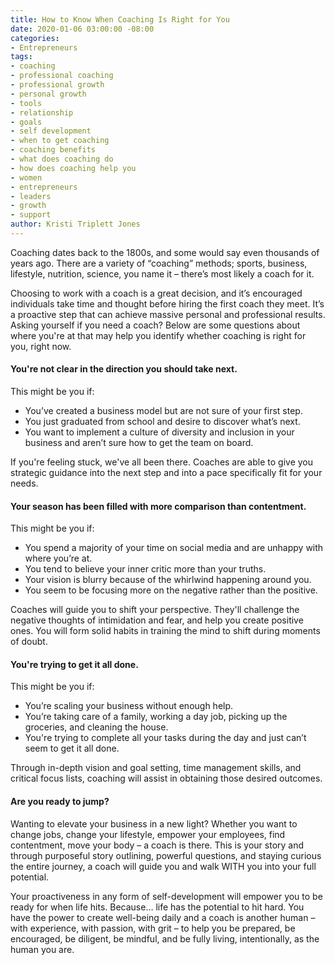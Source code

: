 ```yaml
---
title: How to Know When Coaching Is Right for You
date: 2020-01-06 03:00:00 -08:00
categories:
- Entrepreneurs
tags:
- coaching
- professional coaching
- professional growth
- personal growth
- tools
- relationship
- goals
- self development
- when to get coaching
- coaching benefits
- what does coaching do
- how does coaching help you
- women
- entrepreneurs
- leaders
- growth
- support
author: Kristi Triplett Jones
---
```


Coaching dates back to the 1800s, and some would say even thousands of years ago. There are a variety of “coaching” methods; sports, business, lifestyle, nutrition, science, you name it – there’s most likely a coach for it.
 
Choosing to work with a coach is a great decision, and it’s encouraged individuals take time and thought before hiring the first coach they meet. It’s a proactive step that can achieve massive personal and professional results. Asking yourself if you need a coach? Below are some questions about where you're at that may help you identify whether coaching is right for you, right now.
 
#### You're not clear in the direction you should take next.

This might be you if:
- You’ve created a business model but are not sure of your first step.
- You just graduated from school and desire to discover what’s next.
- You want to implement a culture of diversity and inclusion in your business and aren’t sure how to get the team on board.    

If you're feeling stuck, we've all been there. Coaches are able to give you strategic guidance into the next step and into a pace specifically fit for your needs.
 
#### Your season has been filled with more comparison than contentment.

This might be you if:
- You spend a majority of your time on social media and are unhappy with where you’re at. 
- You tend to believe your inner critic more than your truths.
- Your vision is blurry because of the whirlwind happening around you.
- You seem to be focusing more on the negative rather than the positive.  

Coaches will guide you to shift your perspective. They'll challenge the negative thoughts of intimidation and fear, and help you create positive ones. You will form solid habits in training the mind to shift during moments of doubt.
 
#### You're trying to get it all done.

This might be you if:
- You’re scaling your business without enough help.
- You’re taking care of a family, working a day job, picking up the groceries, and cleaning the house.
- You're trying to complete all your tasks during the day and just can’t seem to get it all done. 

Through in-depth vision and goal setting, time management skills, and critical focus lists, coaching will assist in obtaining those desired outcomes.

#### Are you ready to jump?

Wanting to elevate your business in a new light? Whether you want to change jobs, change your lifestyle, empower your employees, find contentment, move your body – a coach is there. This is your story and through purposeful story outlining, powerful questions, and staying curious the entire journey, a coach will guide you and walk WITH you into your full potential.
 
Your proactiveness in any form of self-development will empower you to be ready for when life hits. Because… life has the potential to hit hard. You have the power to create well-being daily and a coach is another human – with experience, with passion, with grit – to help you be prepared, be encouraged, be diligent, be mindful, and be fully living, intentionally, as the human you are.